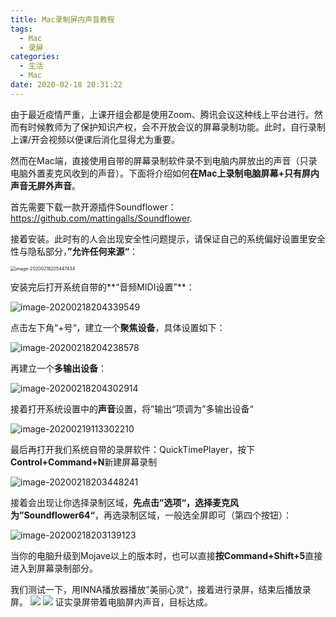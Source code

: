 ```yaml
---
title: Mac录制屏内声音教程
tags:
  - Mac
  - 录屏
categories:
  - 生活
  - Mac
date: 2020-02-18 20:31:22
---
```


由于最近疫情严重，上课开组会都是使用Zoom、腾讯会议这种线上平台进行。然而有时候教师为了保护知识产权，会不开放会议的屏幕录制功能。此时，自行录制上课/开会视频以便课后消化显得尤为重要。

然而在Mac端，直接使用自带的屏幕录制软件录不到电脑内屏放出的声音（只录电脑外置麦克风收到的声音）。下面将介绍如何**在Mac上录制电脑屏幕+只有屏内声音无屏外声音**。

首先需要下载一款开源插件Soundflower： https://github.com/mattingalls/Soundflower.

接着安装。此时有的人会出现安全性问题提示，请保证自己的系统偏好设置里安全性与隐私部分，**”允许任何来源“**：

<img src="image-20200218205447434.png" alt="image-20200218205447434" style="zoom:50%;" />

安装完后打开系统自带的**“音频MIDI设置”**：

![image-20200218204339549](image-20200218204339549.png)

点击左下角“+号“，建立一个**聚焦设备**，具体设置如下：

![image-20200218204238578](image-20200218204238578.png)

再建立一个**多输出设备**：

![image-20200218204302914](image-20200218204302914.png)

接着打开系统设置中的**声音**设置，将”输出“项调为”多输出设备“

![image-20200219113302210](image-20200219113302210.png)





最后再打开我们系统自带的录屏软件：QuickTimePlayer，按下**Control+Command+N**新建屏幕录制

![image-20200218203448241](image-20200218203448241.png)

接着会出现让你选择录制区域，**先点击”选项“，选择麦克风为”Soundflower64“**，再选录制区域，一般选全屏即可（第四个按钮）：

![image-20200218203139123](image-20200218203139123.png)



当你的电脑升级到Mojave以上的版本时，也可以直接**按Command+Shift+5**直接进入到屏幕录制部分。

我们测试一下，用INNA播放器播放”美丽心灵“，接着进行录屏，结束后播放录屏。
![](a.png)
![](b.png)
证实录屏带着电脑屏内声音，目标达成。







